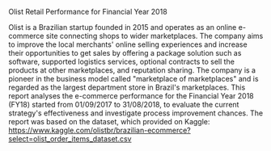 Olist Retail Performance for Financial Year 2018

Olist is a Brazilian startup founded in 2015 and operates as an online e-commerce site connecting shops to wider marketplaces. The company aims to improve the local merchants' online selling experiences and increase their opportunities to get sales by offering a package solution such as software, supported logistics services, optional contracts to sell the products at other marketplaces, and reputation sharing. The company is a pioneer in the business model called "marketplace of marketplaces" and is regarded as the largest department store in Brazil's marketplaces.
This report analyses the e-commerce performance for the Financial Year 2018 (FY18) started from 01/09/2017 to 31/08/2018, to evaluate the current strategy's effectiveness and investigate process improvement chances. The report was based on the dataset, which provided on Kaggle: https://www.kaggle.com/olistbr/brazilian-ecommerce?select=olist_order_items_dataset.csv